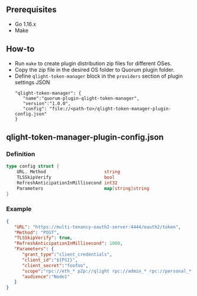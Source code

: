 ## Prerequisites

* Go 1.16.x
* Make

## How-to

* Run `make` to create plugin distribution zip files for different OSes. 
* Copy the zip file in the desired OS folder to Quorum plugin folder.
* Define `qlight-token-manager` block in the `providers` section of plugin settings JSON
   ```
   "qlight-token-manager": {
      "name":"quorum-plugin-qlight-token-manager",
      "version":"1.0.0",
      "config": "file://<path-to>/qlight-token-manager-plugin-config.json"
   }
   ```

## qlight-token-manager-plugin-config.json

### Definition

```go
type config struct {
	URL, Method                      string
	TLSSkipVerify                    bool
	RefreshAnticipationInMillisecond int32
	Parameters                       map[string]string
}
```

### Example

```json
{
   "URL": "https://multi-tenancy-oauth2-server:4444/oauth2/token",
   "Method": "POST",
   "TLSSkipVerify": true,
   "RefreshAnticipationInMillisecond": 1000,
   "Parameters": {
      "grant_type":"client_credentials",
      "client_id":"${PSI}",
      "client_secret":"foofoo",
      "scope":"rpc://eth_* p2p://qlight rpc://admin_* rpc://personal_* rpc://quorumExtension_* rpc://rpc_modules psi://${PSI}?self.eoa=0x0&node.eoa=0x0",
      "audience":"Node1"
   }
}
```
